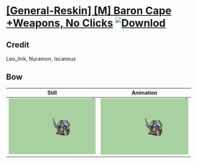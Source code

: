 # [\[General-Reskin\] \[M\] Baron Cape +Weapons, No Clicks](./) [![Downlod](https://img.shields.io/badge/Download--red?style=social&logo=github)](https://minhaskamal.github.io/DownGit/#/home?url=https://github.com/Klokinator/FE-Repo/tree/main/Battle%20Animations%2FInfantry%20-%20Knights%2C%20Generals%2C%20Armors%2F%5BGeneral-Reskin%5D%20%5BM%5D%20Baron%20Cape%20%2BWeapons%2C%20No%20Clicks%2F5.%20Bow)

## Credit

Leo_link, Nuramon, Iscaneus

## Bow

| Still | Animation |
| :---: | :-------: |
| ![Bow still](./Bow_000.png) | ![Bow animation](./Bow.gif) |
